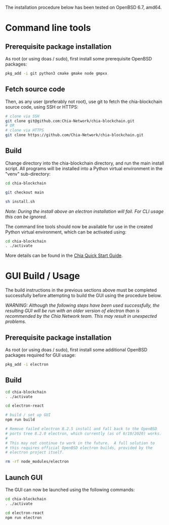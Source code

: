 The installation procedure below has been tested on OpenBSD 6.7, amd64.

# Command line tools

## Prerequisite package installation

As root (or using doas / sudo), first install some prerequisite OpenBSD packages:

```bash
pkg_add -i git python3 cmake gmake node gmpxx
```

## Fetch source code

Then, as any user (preferably not root), use git to fetch the chia-blockchain source code, using SSH or HTTPS:

```bash
# clone via SSH
git clone git@github.com:Chia-Network/chia-blockchain.git
# OR
# clone via HTTPS
git clone https://github.com/Chia-Network/chia-blockchain.git
```

## Build
Change directory into the chia-blockchain directory, and run the main install script. All programs will be installed into a Python virtual environment in the "venv" sub-directory:

```bash
cd chia-blockchain

git checkout main

sh install.sh
```

*Note: During the install above an electron installation will fail. For CLI usage this can be ignored.*

The command line tools should now be available for use in the created Python virtual environment, which can be activated using:

```bash
cd chia-blockchain
. ./activate
```

More details can be found in the [Chia Quick Start Guide](https://github.com/Chia-Network/chia-blockchain/wiki/Quick-Start-Guide).

# GUI Build / Usage

The build instructions in the previous sections above must be completed successfully before attempting to build the GUI using the procedure below.

*WARNING: Although the following steps have been used successfully, the resulting GUI will be run with an older version of electron than is recommended by the Chia Network team. This may result in unexpected problems.*

## Prerequisite package installation

As root (or using doas / sudo), first install some additional OpenBSD packages required for GUI usage:

```bash
pkg_add -i electron
```

## Build

```bash
cd chia-blockchain
. ./activate

cd electron-react

# build / set up GUI
npm run build

# Remove failed electron 8.2.5 install and fall back to the OpenBSD
# ports tree 8.2.0 electron, which currently (as of 6/10/2020) works.
#
# This may not continue to work in the future.  A full solution to
# this requires official OpenBSD electron builds, provided by the
# electron project itself.

rm -rf node_modules/electron
```

## Launch GUI
The GUI can now be launched using the following commands:

```bash
cd chia-blockchain
. ./activate

cd electron-react
npm run electron
```